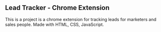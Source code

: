 ## Lead Tracker - Chrome Extension

This is a project is a chrome extension for tracking leads for marketers and sales people. Made with HTML, CSS, JavaScript.
